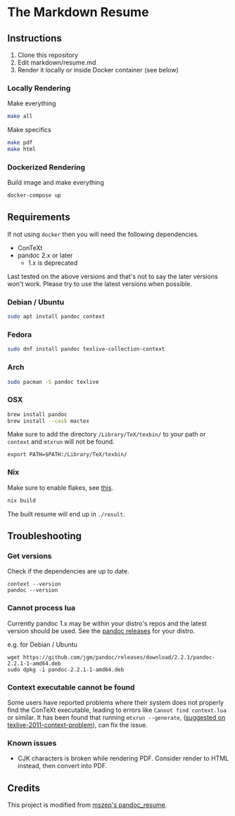 The Markdown Resume
===================

## Instructions

1. Clone this repository
1. Edit markdown/resume.md
1. Render it locally or inside Docker container (see below)

### Locally Rendering

Make everything

```bash
make all
```

Make specifics

```bash
make pdf
make html
```

### Dockerized Rendering

Build image and make everything

```bash
docker-compose up
```

## Requirements

If not using `docker` then you will need the following dependencies.

* ConTeXt
* pandoc 2.x or later
    * 1.x is deprecated

Last tested on the above versions and that's not to say the later versions won't work. Please try to use the latest versions when possible.

### Debian / Ubuntu

```bash
sudo apt install pandoc context
```

### Fedora

```bash
sudo dnf install pandoc texlive-collection-context
```

### Arch

```bash
sudo pacman -S pandoc texlive
```

### OSX

```bash
brew install pandoc
brew install --cask mactex
```

Make sure to add the directory `/Library/TeX/texbin/` to your path or `context` and `mtxrun` will not be found.

```
export PATH=$PATH:/Library/TeX/texbin/
```

### Nix

Make sure to enable flakes, see [this](https://nixos.wiki/wiki/Flakes).

```bash
nix build
```

The built resume will end up in `./result`.

## Troubleshooting

### Get versions

Check if the dependencies are up to date.

```
context --version
pandoc --version
```

### Cannot process lua

Currently pandoc 1.x may be within your distro's repos and the latest version should be used. See the
[pandoc releases](https://github.com/jgm/pandoc/releases) for your distro.

e.g. for Debian / Ubuntu
```
wget https://github.com/jgm/pandoc/releases/download/2.2.1/pandoc-2.2.1-1-amd64.deb
sudo dpkg -i pandoc-2.2.1-1-amd64.deb
```

### Context executable cannot be found

Some users have reported problems where their system does not properly find the ConTeXt
executable, leading to errors like `Cannot find context.lua` or similar. It has been found
that running `mtxrun --generate`, ([suggested on texlive-2011-context-problem](
https://tex.stackexchange.com/questions/53892/texlive-2011-context-problem)), can fix the
issue.

### Known issues

* CJK characters is broken while rendering PDF. Consider render to HTML instead, then convert into PDF.

## Credits

This project is modified from [mszep's pandoc_resume](https://github.com/mszep/pandoc_resume).

